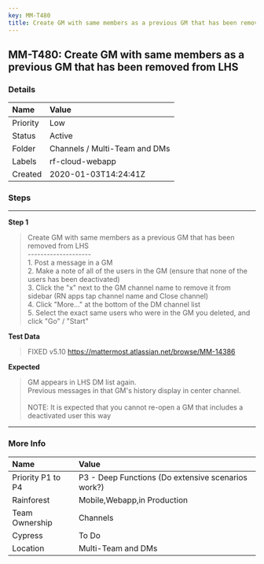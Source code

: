 ```yaml
---
key: MM-T480
title: Create GM with same members as a previous GM that has been removed from LHS
---
```


## MM-T480: Create GM with same members as a previous GM that has been removed from LHS

### Details

| Name     | Value                         |
| :------- | :---------------------------- |
| Priority | Low                           |
| Status   | Active                        |
| Folder   | Channels / Multi-Team and DMs |
| Labels   | rf-cloud-webapp               |
| Created  | 2020-01-03T14:24:41Z          |

### Steps

<hr/>

**Step 1**

> <article>Create GM with same members as a previous GM that has been removed from LHS<br />--------------------<br />1. Post a message in a GM<br />2. Make a note of all of the users in the GM (ensure that none of the users has been deactivated)<br />3. Click the &quot;x&quot; next to the GM channel name to remove it from sidebar (RN apps tap channel name and Close channel)<br />4. Click &quot;More...&quot; at the bottom of the DM channel list<br />5. Select the exact same users who were in the GM you deleted, and click &quot;Go&quot; / &quot;Start&quot;</article>

**Test Data**

> <article>FIXED v5.10 <a href="https://mattermost.atlassian.net/browse/MM-14386" rel="noopener noreferrer" target="_blank">https://mattermost.atlassian.net/browse/MM-14386</a></article>

**Expected**

> <article>GM appears in LHS DM list again.<br />Previous messages in that GM's history display in center channel.<br /><br />NOTE: It is expected that you cannot re-open a GM that includes a deactivated user this way</article>

<hr/>

### More Info

| Name              | Value                                              |
| :---------------- | :------------------------------------------------- |
| Priority P1 to P4 | P3 - Deep Functions (Do extensive scenarios work?) |
| Rainforest        | Mobile,Webapp,in Production                        |
| Team Ownership    | Channels                                           |
| Cypress           | To Do                                              |
| Location          | Multi-Team and DMs                                 |
